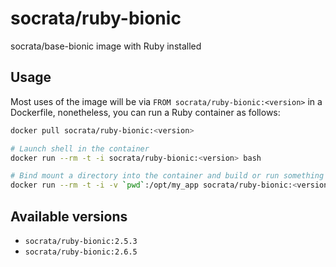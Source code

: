 socrata/ruby-bionic
===================

socrata/base-bionic image with Ruby installed

## Usage

Most uses of the image will be via `FROM socrata/ruby-bionic:<version>` in a Dockerfile, nonetheless, you can run a Ruby container as follows:

```bash
docker pull socrata/ruby-bionic:<version>

# Launch shell in the container
docker run --rm -t -i socrata/ruby-bionic:<version> bash

# Bind mount a directory into the container and build or run something
docker run --rm -t -i -v `pwd`:/opt/my_app socrata/ruby-bionic:<version> ruby my_app.rb
```

## Available versions

- `socrata/ruby-bionic:2.5.3`
- `socrata/ruby-bionic:2.6.5`
